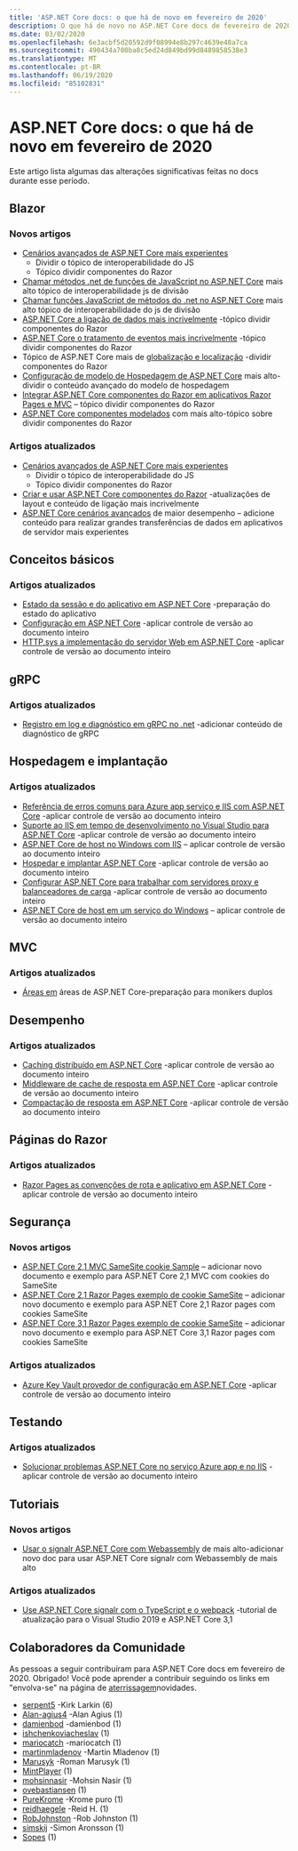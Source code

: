 ```yaml
---
title: 'ASP.NET Core docs: o que há de novo em fevereiro de 2020'
description: O que há de novo no ASP.NET Core docs de fevereiro de 2020.
ms.date: 03/02/2020
ms.openlocfilehash: 6e3acbf5d20592d9f08994e8b297c4639e48a7ca
ms.sourcegitcommit: 490434a700ba8c5ed24d849bd99d8489858538e3
ms.translationtype: MT
ms.contentlocale: pt-BR
ms.lasthandoff: 06/19/2020
ms.locfileid: "85102831"
---
```

# <a name="aspnet-core-docs-whats-new-for-february-2020"></a>ASP.NET Core docs: o que há de novo em fevereiro de 2020

Este artigo lista algumas das alterações significativas feitas no docs durante esse período.

## <a name="blazor"></a>Blazor

### <a name="new-articles"></a>Novos artigos

- [Cenários avançados de ASP.NET Core mais experientes](../blazor/advanced-scenarios.md)
  - Dividir o tópico de interoperabilidade do JS
  - Tópico dividir componentes do Razor
- [Chamar métodos .net de funções de JavaScript no ASP.NET Core](../blazor/call-dotnet-from-javascript.md) mais alto tópico de interoperabilidade js de divisão
- [Chamar funções JavaScript de métodos do .net no ASP.NET Core](../blazor/call-javascript-from-dotnet.md) mais alto tópico de interoperabilidade do js de divisão
- [ASP.NET Core a ligação de dados mais incrivelmente](../blazor/components/data-binding.md) -tópico dividir componentes do Razor
- [ASP.NET Core o tratamento de eventos mais incrivelmente](../blazor/components/event-handling.md) -tópico dividir componentes do Razor
- Tópico de ASP.NET Core mais de [globalização e localização](../blazor/globalization-localization.md) -dividir componentes do Razor
- [Configuração de modelo de Hospedagem de ASP.NET Core](../blazor/fundamentals/additional-scenarios.md) mais alto-dividir o conteúdo avançado do modelo de hospedagem
- [Integrar ASP.NET Core componentes do Razor em aplicativos Razor Pages e MVC](../blazor/components/integrate-components.md) – tópico dividir componentes do Razor
- [ASP.NET Core componentes modelados](../blazor/components/templated-components.md) com mais alto-tópico sobre dividir componentes do Razor

### <a name="updated-articles"></a>Artigos atualizados

- [Cenários avançados de ASP.NET Core mais experientes](../blazor/advanced-scenarios.md)
  - Dividir o tópico de interoperabilidade do JS
  - Tópico dividir componentes do Razor
- [Criar e usar ASP.NET Core componentes do Razor](../blazor/components/index.md) -atualizações de layout e conteúdo de ligação mais incrivelmente
- [ASP.NET Core cenários avançados](../blazor/advanced-scenarios.md) de maior desempenho – adicione conteúdo para realizar grandes transferências de dados em aplicativos de servidor mais experientes

## <a name="fundamentals"></a>Conceitos básicos

### <a name="updated-articles"></a>Artigos atualizados

- [Estado da sessão e do aplicativo em ASP.NET Core](../fundamentals/app-state.md) -preparação do estado do aplicativo
- [Configuração em ASP.NET Core](../fundamentals/configuration/index.md) -aplicar controle de versão ao documento inteiro
- [HTTP.sys a implementação do servidor Web em ASP.NET Core](../fundamentals/servers/httpsys.md) -aplicar controle de versão ao documento inteiro

## <a name="grpc"></a>gRPC

### <a name="updated-articles"></a>Artigos atualizados

- [Registro em log e diagnóstico em gRPC no .net](../grpc/diagnostics.md) -adicionar conteúdo de diagnóstico de gRPC

## <a name="hosting-and-deployment"></a>Hospedagem e implantação

### <a name="updated-articles"></a>Artigos atualizados

- [Referência de erros comuns para Azure app serviço e IIS com ASP.NET Core](../host-and-deploy/azure-iis-errors-reference.md) -aplicar controle de versão ao documento inteiro
- [Suporte ao IIS em tempo de desenvolvimento no Visual Studio para ASP.NET Core](../host-and-deploy/iis/development-time-iis-support.md) -aplicar controle de versão ao documento inteiro
- [ASP.NET Core de host no Windows com IIS](../host-and-deploy/iis/index.md) – aplicar controle de versão ao documento inteiro
- [Hospedar e implantar ASP.NET Core](../host-and-deploy/index.md) -aplicar controle de versão ao documento inteiro
- [Configurar ASP.NET Core para trabalhar com servidores proxy e balanceadores de carga](../host-and-deploy/proxy-load-balancer.md) -aplicar controle de versão ao documento inteiro
- [ASP.NET Core de host em um serviço do Windows](../host-and-deploy/windows-service.md) – aplicar controle de versão ao documento inteiro

## <a name="mvc"></a>MVC

### <a name="updated-articles"></a>Artigos atualizados

- [Áreas em](../mvc/controllers/areas.md) áreas de ASP.NET Core-preparação para monikers duplos

## <a name="performance"></a>Desempenho

### <a name="updated-articles"></a>Artigos atualizados

- [Caching distribuído em ASP.NET Core](../performance/caching/distributed.md) -aplicar controle de versão ao documento inteiro
- [Middleware de cache de resposta em ASP.NET Core](../performance/caching/middleware.md) -aplicar controle de versão ao documento inteiro
- [Compactação de resposta em ASP.NET Core](../performance/response-compression.md) -aplicar controle de versão ao documento inteiro

## <a name="razor-pages"></a>Páginas do Razor

### <a name="updated-articles"></a>Artigos atualizados

- [Razor Pages as convenções de rota e aplicativo em ASP.NET Core](../razor-pages/razor-pages-conventions.md) -aplicar controle de versão ao documento inteiro

## <a name="security"></a>Segurança

### <a name="new-articles"></a>Novos artigos

- [ASP.NET Core 2,1 MVC SameSite cookie Sample](../security/samesite/mvc21.md) – adicionar novo documento e exemplo para ASP.NET Core 2,1 MVC com cookies do SameSite
- [ASP.NET Core 2,1 Razor Pages exemplo de cookie SameSite](../security/samesite/rp21.md) – adicionar novo documento e exemplo para ASP.NET Core 2,1 Razor pages com cookies SameSite
- [ASP.NET Core 3,1 Razor Pages exemplo de cookie SameSite](../security/samesite/rp31.md) – adicionar novo documento e exemplo para ASP.NET Core 3,1 Razor pages com cookies SameSite

### <a name="updated-articles"></a>Artigos atualizados

- [Azure Key Vault provedor de configuração em ASP.NET Core](../security/key-vault-configuration.md) -aplicar controle de versão ao documento inteiro

## <a name="testing"></a>Testando

### <a name="updated-articles"></a>Artigos atualizados

- [Solucionar problemas ASP.NET Core no serviço Azure app e no IIS](../test/troubleshoot-azure-iis.md) -aplicar controle de versão ao documento inteiro

## <a name="tutorials"></a>Tutoriais

### <a name="new-articles"></a>Novos artigos

- [Usar o signalr ASP.NET Core com Webassembly](../tutorials/signalr-blazor-webassembly.md) de mais alto-adicionar novo doc para usar ASP.NET Core signalr com Webassembly de mais alto

### <a name="updated-articles"></a>Artigos atualizados

- [Use ASP.NET Core signalr com o TypeScript e o webpack](../tutorials/signalr-typescript-webpack.md) -tutorial de atualização para o Visual Studio 2019 e ASP.NET Core 3,1

## <a name="community-contributors"></a>Colaboradores da Comunidade

As pessoas a seguir contribuíram para ASP.NET Core docs em fevereiro de 2020. Obrigado! Você pode aprender a contribuir seguindo os links em "envolva-se" na página de [aterrissagem](index.yml)novidades.

- [serpent5](https://github.com/serpent5) -Kirk Larkin (6)
- [Alan-agius4](https://github.com/alan-agius4) -Alan Agius (1)
- [damienbod](https://github.com/damienbod) -damienbod (1)
- [ishchenkoviacheslav](https://github.com/ishchenkoviacheslav) (1)
- [mariocatch](https://github.com/mariocatch) -mariocatch (1)
- [martinmladenov](https://github.com/martinmladenov) -Martin Mladenov (1)
- [Marusyk](https://github.com/Marusyk) -Roman Marusyk (1)
- [MintPlayer](https://github.com/MintPlayer) (1)
- [mohsinnasir](https://github.com/mohsinnasir) -Mohsin Nasir (1)
- [ovebastiansen](https://github.com/ovebastiansen) (1)
- [PureKrome](https://github.com/PureKrome) -Krome puro (1)
- [reidhaegele](https://github.com/reidhaegele) -Reid H. (1)
- [RobJohnston](https://github.com/RobJohnston) -Rob Johnston (1)
- [simskij](https://github.com/simskij) -Simon Aronsson (1)
- [Sopes](https://github.com/sopes) (1)
